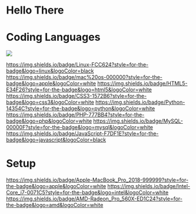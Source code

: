 # Hello There

# Coding Languages
<img src="https://img.shields.io/badge/Linux-FCC624?style=for-the-badge&logo=linux&logoColor=black" />

https://img.shields.io/badge/Linux-FCC624?style=for-the-badge&logo=linux&logoColor=black
https://img.shields.io/badge/mac%20os-000000?style=for-the-badge&logo=apple&logoColor=white
https://img.shields.io/badge/HTML5-E34F26?style=for-the-badge&logo=html5&logoColor=white
https://img.shields.io/badge/CSS3-1572B6?style=for-the-badge&logo=css3&logoColor=white
https://img.shields.io/badge/Python-14354C?style=for-the-badge&logo=python&logoColor=white
https://img.shields.io/badge/PHP-777BB4?style=for-the-badge&logo=php&logoColor=white
https://img.shields.io/badge/MySQL-00000F?style=for-the-badge&logo=mysql&logoColor=white
https://img.shields.io/badge/JavaScript-F7DF1E?style=for-the-badge&logo=javascript&logoColor=black

# Setup
https://img.shields.io/badge/Apple-MacBook_Pro_2018-999999?style=for-the-badge&logo=apple&logoColor=white
https://img.shields.io/badge/Intel-Core_i7-0071C5?style=for-the-badge&logo=intel&logoColor=white
https://img.shields.io/badge/AMD-Radeon_Pro_560X-ED1C24?style=for-the-badge&logo=amd&logoColor=white

<!--
**Yn-Skr/Yn-Skr** is a ✨ _special_ ✨ repository because its `README.md` (this file) appears on your GitHub profile.

Here are some ideas to get you started:

- 🔭 I’m currently working on ...
- 🌱 I’m currently learning ...
- 👯 I’m looking to collaborate on ...
- 🤔 I’m looking for help with ...
- 💬 Ask me about ...
- 📫 How to reach me: ...
- 😄 Pronouns: ...
- ⚡ Fun fact: ...
-->
